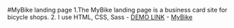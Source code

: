 #MyBike landing page
1.The MyBike landing page is a business card site for bicycle shops.
2. I use HTML, CSS, Sass
    - [DEMO LINK](https://dshyshenko.github.io/<repo_name>/)
    - [MyBike](https://www.figma.com/file/NZQAIydtHo5QkINyGLHNcq/BIKE-New-Version?node-id=0-1&t=MMxaozgKkeNz03Rh-0)
